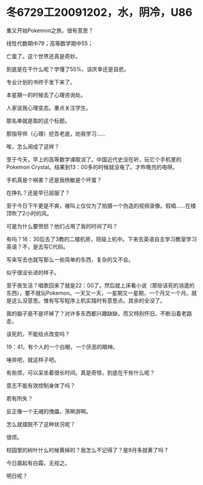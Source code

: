 # 冬6729工20091202，水，阴冷，U86

重又开始Pokemon之旅。很有意思？

线性代数期中79；高等数学期中55；

亡蛋了。这个世界还真是奇妙。

到底是在干什么呢？学懂了55%，该庆幸还是自悲。

专业计划的书终于发下来了。

本星期一的时候去了心理咨询处。

人家说我心理变态。重点关注学生。

那名单就是取的这个标题。

那指导师（心理）挖吾老底，劝我学习……

唉，怎么闹成了这样？

至于今天，早上的高等数学课取消了。中国近代史没在听，玩它个手机里的Pokemon Crystal。结果到13：00多的时候就没电了。才昨晚充的电呀。

手机真是个祸害？还是我杨敏是个坏蛋？

在挣扎？还是早已屈服了？

至于今日下午更是不爽，被叫上仅仅为了拍摄一个伪造的视频录像。假唱……在楼顶吹了2小时的风。

可是为什么要愤怒？他们占用了我的时间了吗？

有吗？16：30后去了3教的二楼机房，班级上机中。下来去英语自主学习教室学习英语？不，是去写C代码。

写来写去也就写那么一些简单的东西，复杂的又不会。

似乎很没长进的样子。

至于夜生活？唱歌回来了就是22：00了。然后就上床看小说（那些该死的消遣的东西），要不就玩Pokemon。一天又一天，一星期又一星期，一个月又一个月。就是这么没意思。惟有写写程序上机实践时有意思点。其余的全没了。

我的脑子是不是坏掉了？对许多东西都兴趣缺缺，而又特别怀旧，不断沿着老路走。

该死的，不能给点改变吗？

19：41，有个人的一个白眼，一个厌恶的眼神。

唾弃吧，就这样子吧。

有些烦，可以呆坐着很长时间。真是奇怪，到底在干些什么呢？

意志不能有效控制身体了吗？

若有所失？

反正像一个无魂的傀儡，荡啊游啊。

怎么就摆脱不了这种状况呢？

很烦。

校园里的树叶什么时候黄掉的？我怎么不记得了？是9月多就黄了吗？

今日晨起有白霜，无视之。

明日呢？
